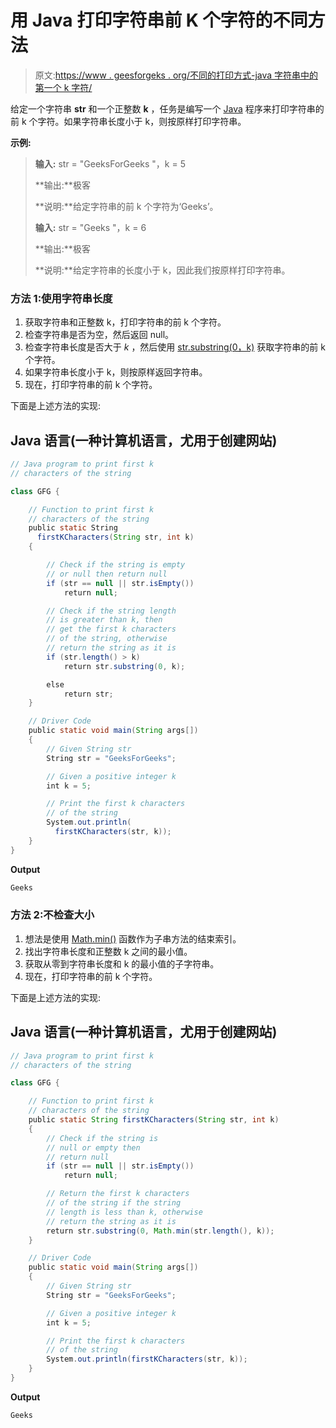 # 用 Java 打印字符串前 K 个字符的不同方法

> 原文:[https://www . geesforgeks . org/不同的打印方式-java 字符串中的第一个 k 字符/](https://www.geeksforgeeks.org/different-ways-to-print-first-k-characters-of-the-string-in-java/)

给定一个字符串 **str** 和一个正整数 **k** ，任务是编写一个 [Java](https://www.geeksforgeeks.org/java/) 程序来打印字符串的前 k 个字符。如果字符串长度小于 k，则按原样打印字符串。

**示例:**

> **输入:** str = "GeeksForGeeks "，k = 5
> 
> **输出:**极客
> 
> **说明:**给定字符串的前 k 个字符为‘Geeks’。
> 
> **输入:** str = "Geeks "，k = 6
> 
> **输出:**极客
> 
> **说明:**给定字符串的长度小于 k，因此我们按原样打印字符串。

### 方法 1:使用字符串长度

1.  获取字符串和正整数 k，打印字符串的前 k 个字符。
2.  检查字符串是否为空，然后返回 null。
3.  检查字符串长度是否大于 *k* ，然后使用 [str.substring(0，k)](https://www.geeksforgeeks.org/substring-in-java/) 获取字符串的前 k 个字符。
4.  如果字符串长度小于 k，则按原样返回字符串。
5.  现在，打印字符串的前 k 个字符。

下面是上述方法的实现:

## Java 语言(一种计算机语言，尤用于创建网站)

```java
// Java program to print first k
// characters of the string

class GFG {

    // Function to print first k
    // characters of the string
    public static String 
      firstKCharacters(String str, int k)
    {

        // Check if the string is empty
        // or null then return null
        if (str == null || str.isEmpty())
            return null;

        // Check if the string length
        // is greater than k, then
        // get the first k characters 
        // of the string, otherwise
        // return the string as it is
        if (str.length() > k)
            return str.substring(0, k);

        else
            return str;
    }

    // Driver Code
    public static void main(String args[])
    {
        // Given String str
        String str = "GeeksForGeeks";

        // Given a positive integer k
        int k = 5;

        // Print the first k characters
        // of the string
        System.out.println(
          firstKCharacters(str, k));
    }
}
```

**Output**

```java
Geeks

```

### 方法 2:不检查大小

1.  想法是使用 [Math.min()](https://www.geeksforgeeks.org/java-math-min-method-examples/) 函数作为子串方法的结束索引。
2.  找出字符串长度和正整数 k 之间的最小值。
3.  获取从零到字符串长度和 k 的最小值的子字符串。
4.  现在，打印字符串的前 k 个字符。

下面是上述方法的实现:

## Java 语言(一种计算机语言，尤用于创建网站)

```java
// Java program to print first k
// characters of the string

class GFG {

    // Function to print first k
    // characters of the string
    public static String firstKCharacters(String str, int k)
    {
        // Check if the string is
        // null or empty then
        // return null
        if (str == null || str.isEmpty())
            return null;

        // Return the first k characters
        // of the string if the string
        // length is less than k, otherwise
        // return the string as it is
        return str.substring(0, Math.min(str.length(), k));
    }

    // Driver Code
    public static void main(String args[])
    {
        // Given String str
        String str = "GeeksForGeeks";

        // Given a positive integer k
        int k = 5;

        // Print the first k characters
        // of the string
        System.out.println(firstKCharacters(str, k));
    }
}
```

**Output**

```java
Geeks

```